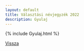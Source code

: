 ```yaml
---
layout: default
title: Választási névjegyzék 2022
description: Gyulaj
---
```


{% include Gyulaj.html %}

[Vissza](./)